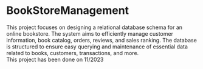 # BookStoreManagement
This project focuses on designing a relational database schema for an online bookstore. The system aims to efficiently manage customer information, book catalog, orders, reviews, and sales ranking. The database is structured to ensure easy querying and maintenance of essential data related to books, customers, transactions, and more.  
This project has been done on 11/2023
